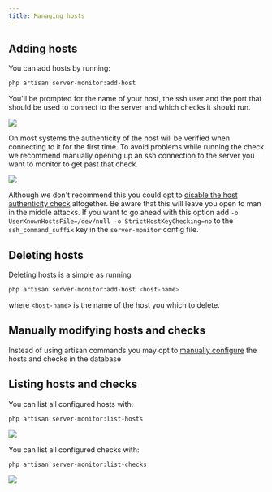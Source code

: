 ```yaml
---
title: Managing hosts
---
```




## Adding hosts

You can add hosts by running:

```bash
php artisan server-monitor:add-host
```

You'll be prompted for the name of your host, the ssh user and the port that should be used to connect to the server and which checks it should run.

<img src="/images/server-monitor/add-host.jpg">

On most systems the authenticity of the host will be verified when connecting to it for the first time. To avoid problems while running the check we recommend manually opening up an ssh connection to the server you want to monitor to get past that check.

<img src="/images/server-monitor/authenticity.jpg">

Although we don't recommend this you could opt to [disable the host authenticity check](http://linuxcommando.blogspot.be/2008/10/how-to-disable-ssh-host-key-checking.html) altogether. Be aware that this will leave you open to man in the middle attacks. If you want to go ahead with this option add `-o UserKnownHostsFile=/dev/null -o StrictHostKeyChecking=no` to the `ssh_command_suffix` key in the `server-monitor` config file.

## Deleting hosts

Deleting hosts is a simple as running

```bash
php artisan server-monitor:add-host <host-name>
```

where `<host-name>` is the name of the host you which to delete.

## Manually modifying hosts and checks

Instead of using artisan commands you may opt to [manually configure](https://docs.spatie.be/laravel-server-monitor/v1/advanced-usage/manually-configure-hosts-and-checks) the hosts and checks in the database

## Listing hosts and checks

You can list all configured hosts with:

```bash
php artisan server-monitor:list-hosts
``` 

<img src="/images/server-monitor/list-hosts.jpg">

You can list all configured checks with: 

```bash
php artisan server-monitor:list-checks
``` 

<img src="/images/server-monitor/list-checks.jpg">
